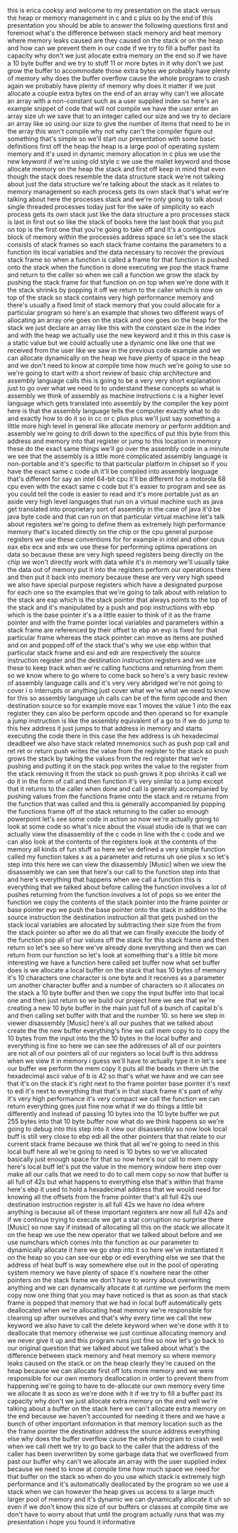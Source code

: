this is erica cooksy and welcome to my presentation on the stack versus the heap or memory management in c and c plus so by the end of this presentation you should be able to answer the following questions first and foremost what's the difference between stack memory and heat memory where memory leaks caused are they caused on the stack or on the heap and how can we prevent them in our code if we try to fill a buffer past its capacity why don't we just allocate extra memory on the end so if we have a 10 byte buffer and we try to stuff 11 or more bytes in it why don't we just grow the buffer to accommodate those extra bytes we probably have plenty of memory why does the buffer overflow cause the whole program to crash again we probably have plenty of memory why does it matter if we just allocate a couple extra bytes on the end of an array why can't we allocate an array with a non-constant such as a user supplied index so here's an example snippet of code that will not compile we have the user enter an array size uh we save that to an integer called our size and we try to declare an array like so using our size to give the number of items that need to be in the array this won't compile why not why can't the compiler figure out something that's simple so we'll start our presentation with some basic definitions first off the heap the heap is a large pool of operating system memory and it's used in dynamic memory allocation in c plus we use the new keyword if we're using old style c we use the mallet keyword and those allocate memory on the heap the stack and first off keep in mind that even though the stack does resemble the data structure stack we're not talking about just the data structure we're talking about the stack as it relates to memory management so each process gets its own stack that's what we're talking about here the processes stack and we're only going to talk about single threaded processes today just for the sake of simplicity so each process gets its own stack just like the data structure a pro processes stack is last in first out so like the stack of books here the last book that you put on top is the first one that you're going to take off and it's a contiguous block of memory within the processes address space so let's see the stack consists of stack frames so each stack frame contains the parameters to a function its local variables and the data necessary to recover the previous stack frame so when a function is called a frame for that function is pushed onto the stack when the function is done executing we pop the stack frame and return to the caller so when we call a function we grow the stack by pushing the stack frame for that function on on top when we're done with it the stack shrinks by popping it off we return to the caller which is now on top of the stack so stack contains very high performance memory and there's usually a fixed limit of stack memory that you could allocate for a particular program so here's an example that shows two different ways of allocating an array one goes on the stack and one goes on the heap for the stack we just declare an array like this with the constant size in the index and with the heap we actually use the new keyword and it this in this case is a static value but we could actually use a dynamic one like one that we received from the user like we saw in the previous code example and we can allocate dynamically on the heap we have plenty of space in the heap and we don't need to know at compile time how much we're going to use so we're going to start with a short review of basic chip architecture and assembly language calls this is going to be a very very short explanation just to go over what we need to to understand these concepts so what is assembly we think of assembly as machine instructions c is a higher level language which gets translated into assembly by the compiler the key point here is that the assembly language tells the computer exactly what to do and exactly how to do it so in cc or c plus plus we'll just say something a little more high level in general like allocate memory or perform addition and assembly we're going to drill down to the specifics of put this byte from this address and memory into that register or jump to this location in memory these do the exact same things we'll go over the assembly code in a minute we see that the assembly is a little more complicated assembly language is non-portable and it's specific to that particular platform in chipset so if you have the exact same c code uh it'll be compiled into assembly language that's different for say an intel 64-bit cpu it'll be different for a motorola 68 cpu even with the exact same c code but it's easier to program and see as you could tell the code is easier to read and it's more portable just as an aside very high level languages that run on a virtual machine such as java get translated into proprietary sort of assembly in the case of java it'd be java byte code and that can run on that particular virtual machine let's talk about registers we're going to define them as extremely high performance memory that's located directly on the chip or the cpu general purpose registers we use these conventions for for example in intel and other cpus eax ebx ecx and edx we use these for performing optima operations on data so because these are very high speed registers being directly on the chip we won't directly work with data while it's in memory we'll usually take the data out of memory put it into the registers perform our operations there and then put it back into memory because these are very very high speed we also have special purpose registers which have a designated purpose for each one so the examples that we're going to talk about with relation to the stack are esp which is the stack pointer that always points to the top of the stack and it's manipulated by a push and pop instructions with ebp which is the base pointer it's a a little easier to think of it as the frame pointer and with the frame pointer local variables and parameters within a stack frame are referenced by their offset to ebp an evp is fixed for that particular frame whereas the stack pointer can move as items are pushed and on and popped off of the stack that's why we use ebp within that particular stack frame and esi and edr are respectively the source instruction register and the destination instruction registers and we use these to keep track when we're calling functions and returning from them so we know where to go where to come back so here's a very basic review of assembly language calls and it's very very abridged we're not going to cover i o interrupts or anything just cover what we're what we need to know for this so assembly language uh calls can be of the form opcode and then destination source so for example move eax 1 moves the value 1 into the eax register they can also be perform opcode and then operand so for example a jump instruction is like the assembly equivalent of a go to if we do jump to this hex address it just jumps to that address in memory and starts executing the code there in this case the hex address is uh hexadecimal deadbeef we also have stack related mnemonics such as push pop call and ret ret or return push writes the value from the register to the stack so push grows the stack by taking the values from the red register that we're pushing and putting it on the stack pop writes the value to the register from the stack removing it from the stack so push grows it pop shrinks it call we do it in the form of call and then function it's very similar to a jump except that it returns to the caller when done and call is generally accompanied by pushing values from the functions frame onto the stack and re returns from the function that was called and this is generally accompanied by popping the functions frame off of the stack returning to the caller so enough powerpoint let's see some code in action so now we're actually going to look at some code so what's nice about the visual studio ide is that we can actually view the disassembly of the c code in line with the c code and we can also look at the contents of the registers look at the contents of the memory all kinds of fun stuff so here we've defined a very simple function called my function takes x as a parameter and returns uh one plus x so let's step into this here we can view the disassembly [Music] when we view the disassembly we can see that here's our call to the function step into that and here's everything that happens when we call a function this is everything that we talked about before calling the function involves a lot of pushes returning from the function involves a lot of pops so we enter the function we copy the contents of the stack pointer into the frame pointer or base pointer evp we push the base pointer onto the stack in addition to the source instruction the destination instruction all that gets pushed on the stack local variables are allocated by subtracting their size from the from the stack pointer so after we do all that we can finally execute the body of the function pop all of our values off the stack for this stack frame and then return so let's see so here we've already done everything and then we can return from our function so let's look at something that's a little bit more interesting we have a function here called set buffer now what set buffer does is we allocate a local buffer on the stack that has 10 bytes of memory it's 10 characters one character is one byte and it receives as a parameter um another character buffer and a number of characters so it allocates on the stack a 10 byte buffer and then we copy the input buffer into that local one and then just return so we build our project here we see that we're creating a new 10 byte buffer in the main just full of a bunch of capital b's and then calling set buffer with that and the number 10. so here we step in viewer disassembly [Music] here's all our pushes that we talked about create the the new buffer everything's fine we call mem copy to to copy the 10 bytes from the input into the the 10 bytes in the local buffer and everything is fine so here we can see the addresses of all of our pointers are not all of our pointers all of our registers so local buff is this address when we view it in memory i guess we'll have to actually type it in let's see our buffer we perform the mem copy it puts all the beads in there uh the hexadecimal ascii value of b is 42 so that's what we have and we can see that it's on the stack it's right next to the frame pointer base pointer it's next to edi it's next to everything that that's in that stack frame it's part of why it's very high performance it's very compact we call the function we can return everything goes just fine now what if we do things a little bit differently and instead of passing 10 bytes into the 10 byte buffer we put 255 bytes into that 10 byte buffer now what do we think happens so we're going to debug into this step into it view our disassembly so now look local buff is still very close to ebp edi all the other pointers that that relate to our current stack frame because we think that all we're going to need in this local buff here all we're going to need is 10 bytes so we've allocated basically just enough space for that so now here's our call to mem copy here's local buff let's put the value in the memory window here step over make all our calls that we need to do to call mem copy so now that buffer is all full of 42s but what happens to everything else that's within that frame here's ebp it used to hold a hexadecimal address that we would need for knowing all the offsets from the frame pointer that's all full 42s our destination instruction register is all full 42s we have no idea where anything is because all of these important registers are now all full 42s and if we continue trying to execute we get a stat corruption no surprise there [Music] so now say if instead of allocating all this on the stack we allocate it on the heap we use the new operator that we talked about before and we use numchars which comes into the function as our parameter to dynamically allocate it here we go step into it so here we've instantiated it on the heap so you can see our ebp or edi everything else we see that the address of heat buff is way somewhere else out in the pool of operating system memory we have plenty of space it's nowhere near the other pointers on the stack frame we don't have to worry about overwriting anything and we can dynamically allocate it at runtime we perform the mem copy now one thing that you may have noticed is that as soon as that stack frame is popped that memory that we had in local buff automatically gets deallocated when we're allocating heat memory we're responsible for cleaning up after ourselves and that's why every time we call the new keyword we also have to call the delete keyword when we're done with it to deallocate that memory otherwise we just continue allocating memory and we never give it up and this program runs just fine so now let's go back to our original question that we talked about we talked about what's the difference between stack memory and heat memory so where memory leaks caused on the stack or on the heap clearly they're caused on the heap because we can allocate first off lots more memory and we were responsible for our own memory deallocation in order to prevent them from happening we're going to have to de-allocate our own memory every time we allocate it as soon as we're done with it if we try to fill a buffer past its capacity why don't we just allocate extra memory on the end well we're talking about a buffer on the stack here we can't allocate extra memory on the end because we haven't accounted for needing it there and we have a bunch of other important information in that memory location such as the the frame pointer the destination address the source address everything else why does the buffer overflow cause the whole program to crash well when we call rhett we try to go back to the caller that the address of the caller has been overwritten by some garbage data that we overflowed from past our buffer why can't we allocate an array with the user supplied index because we need to know at compile time how much space we need for that buffer on the stack so when do you use which stack is extremely high performance and it's automatically deallocated by the program so we use a stack when we can however the heap gives us access to a large much larger pool of memory and it's dynamic we can dynamically allocate it uh so even if we don't know this size of our buffers or classes at compile time we don't have to worry about that until the program actually runs that was my presentation i hope you found it informative  
